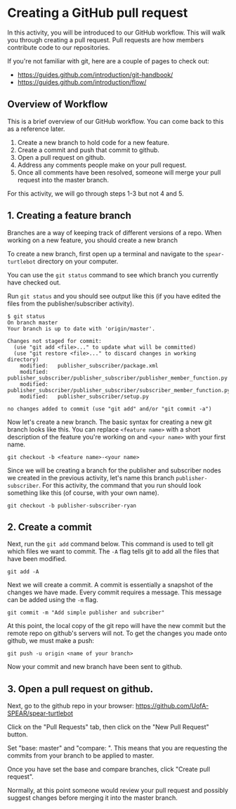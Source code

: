 # Creating a GitHub pull request

In this activity, you will be introduced to our GitHub workflow.
This will walk you through creating a pull request.
Pull requests are how members contribute code to our repositories.

If you're not familiar with git, here are a couple of pages to check out:

- https://guides.github.com/introduction/git-handbook/
- https://guides.github.com/introduction/flow/

## Overview of Workflow

This is a brief overview of our GitHub workflow.
You can come back to this as a reference later.

1. Create a new branch to hold code for a new feature.
2. Create a commit and push that commit to github.
3. Open a pull request on github.
4. Address any comments people make on your pull request.
5. Once all comments have been resolved, someone will merge your pull request
   into the master branch.

For this activity, we will go through steps 1-3 but not 4 and 5.

## 1. Creating a feature branch

Branches are a way of keeping track of different versions of a repo.
When working on a new feature, you should create a new branch

To create a new branch, first open up a terminal and navigate to the
`spear-turtlebot` directory on your computer.

You can use the `git status` command to see which branch you currently have
checked out.

Run `git status` and you should see output like this (if you have edited the
files from the publisher/subscriber activity).

```
$ git status
On branch master
Your branch is up to date with 'origin/master'.

Changes not staged for commit:
  (use "git add <file>..." to update what will be committed)
  (use "git restore <file>..." to discard changes in working directory)
	modified:   publisher_subscriber/package.xml
	modified:   publisher_subscriber/publisher_subscriber/publisher_member_function.py
	modified:   publisher_subscriber/publisher_subscriber/subscriber_member_function.py
	modified:   publisher_subscriber/setup.py

no changes added to commit (use "git add" and/or "git commit -a")
```

Now let's create a new branch. The basic syntax for creating a new git branch
looks like this.
You can replace `<feature name>` with a short description of the feature you're
working on and `<your name>` with your first name.

```
git checkout -b <feature name>-<your name>
```

Since we will be creating a branch for the publisher and subscriber nodes we
created in the previous activity, let's name this branch
`publisher-subscriber`.
For this activity, the command that you run should look something like this (of
course, with your own name).

```
git checkout -b publisher-subscriber-ryan
```

## 2. Create a commit

Next, run the `git add` command below.
This command is used to tell git which files we want to commit.
The `-A` flag tells git to add all the files that have been modified.

```
git add -A
```

Next we will create a commit.
A commit is essentially a snapshot of the changes we have made.
Every commit requires a message.
This message can be added using the `-m` flag.

```
git commit -m "Add simple publisher and subcriber"
```

At this point, the local copy of the git repo will have the new commit but the
remote repo on github's servers will not.
To get the changes you made onto github, we must make a push:

```
git push -u origin <name of your branch>
```

Now your commit and new branch have been sent to github.

## 3. Open a pull request on github.

Next, go to the github repo in your browser: https://github.com/UofA-SPEAR/spear-turtlebot

Click on the "Pull Requests" tab, then click on the "New Pull Request" button.

Set "base: master" and "compare: <name of your branch>".
This means that you are requesting the commits from your branch to be applied
to master.

Once you have set the base and compare branches, click "Create pull request".

Normally, at this point someone would review your pull request and possibly
suggest changes before merging it into the master branch.
